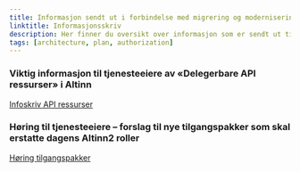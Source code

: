 ```yaml
---
title: Informasjon sendt ut i forbindelse med migrering og modernisering 
linktitle: Informasjonsskriv
description: Her finner du oversikt over informasjon som er sendt ut til tjenesteeiere og sluttbrukersystem
tags: [architecture, plan, authorization]
---
```


### Viktig informasjon til tjenesteeiere av «Delegerbare API ressurser» i Altinn
[Infoskriv API ressurser](/authorization/migration/informasjon-sent/letter-api-reources/)

### Høring til tjenesteeiere – forslag til nye tilgangspakker som skal erstatte dagens Altinn2 roller
[Høring tilgangspakker](/authorization/migration/informasjon-sent/letter-accessgroupes/)